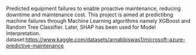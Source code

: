 Predicted equipment failures to enable proactive maintenance, reducing downtime and maintenance cost.
This project is aimed at predictibng machine failures through Machine Learning algorithms namely XGBoost and Random Tree Classifier.
Later, SHAP has been used for Model Interpretation.
dataset:https://www.kaggle.com/datasets/arnabbiswas1/microsoft-azure-predictive-maintenance

